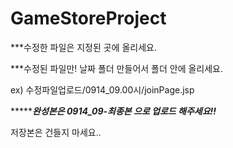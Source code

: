 # GameStoreProject

***수정한 파일은 지정된 곳에 올리세요.

***수정된 파일만! 날짜 폴더 만들어서 폴더 안에 올리세요.

ex) 수정파일업로드/0914_09.00시/joinPage.jsp

**************완성본은 0914_09-최종본 으로 업로드 해주세요!!*********

저장본은 건들지 마세요..
